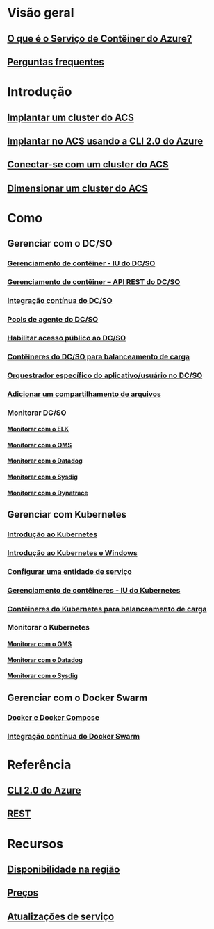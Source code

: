 # Visão geral
## [O que é o Serviço de Contêiner do Azure?](container-service-intro.md)
## [Perguntas frequentes](container-service-faq.md)
# Introdução
## [Implantar um cluster do ACS](container-service-deployment.md)
## [Implantar no ACS usando a CLI 2.0 do Azure](container-service-create-acs-cluster-cli.md)
## [Conectar-se com um cluster do ACS](container-service-connect.md)
## [Dimensionar um cluster do ACS](container-service-scale.md)
# Como
## Gerenciar com o DC/SO
### [Gerenciamento de contêiner - IU do DC/SO](container-service-mesos-marathon-ui.md)
### [Gerenciamento de contêiner – API REST do DC/SO](container-service-mesos-marathon-rest.md)
### [Integração contínua do DC/SO](container-service-setup-ci-cd.md)
### [Pools de agente do DC/SO](container-service-dcos-agents.md)
### [Habilitar acesso público ao DC/SO](container-service-enable-public-access.md)
### [Contêineres do DC/SO para balanceamento de carga](container-service-load-balancing.md)
### [Orquestrador específico do aplicativo/usuário no DC/SO](container-service-application-specific-marathon.md)
### [Adicionar um compartilhamento de arquivos](container-service-dcos-fileshare.md)
### Monitorar DC/SO
#### [Monitorar com o ELK](container-service-monitoring-elk.md)
#### [Monitorar com o OMS](container-service-monitoring-oms.md)
#### [Monitorar com o Datadog](container-service-monitoring.md)
#### [Monitorar com o Sysdig](container-service-monitoring-sysdig.md)
#### [Monitorar com o Dynatrace](container-service-monitoring-dynatrace.md)
## Gerenciar com Kubernetes
### [Introdução ao Kubernetes](container-service-kubernetes-walkthrough.md)
### [Introdução ao Kubernetes e Windows](container-service-kubernetes-windows-walkthrough.md)
### [Configurar uma entidade de serviço](container-service-kubernetes-service-principal.md)
### [Gerenciamento de contêineres - IU do Kubernetes](container-service-kubernetes-ui.md)
### [Contêineres do Kubernetes para balanceamento de carga](container-service-kubernetes-load-balancing.md)
### Monitorar o Kubernetes
#### [Monitorar com o OMS](container-service-kubernetes-oms.md)
#### [Monitorar com o Datadog](container-service-kubernetes-datadog.md)
#### [Monitorar com o Sysdig](container-service-kubernetes-sysdig.md)
## Gerenciar com o Docker Swarm
### [Docker e Docker Compose](container-service-docker-swarm.md)
### [Integração contínua do Docker Swarm](container-service-docker-swarm-setup-ci-cd.md)
# Referência
## [CLI 2.0 do Azure](/cli/azure/acs)
## [REST](/rest/api/compute/containerservices)
# Recursos
## [Disponibilidade na região](https://azure.microsoft.com/regions/services/)
## [Preços](https://azure.microsoft.com/pricing/details/container-service/)
## [Atualizações de serviço](https://azure.microsoft.com/en-us/updates/?product=container-service&updatetype=&platform=)

